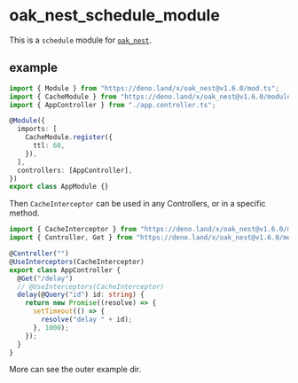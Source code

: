 # oak_nest_schedule_module

This is a `schedule` module for [`oak_nest`](https://deno.land/x/oak_nest).

## example

```typescript
import { Module } from "https://deno.land/x/oak_nest@v1.6.0/mod.ts";
import { CacheModule } from "https://deno.land/x/oak_nest@v1.6.0/modules/cache/mod.ts";
import { AppController } from "./app.controller.ts";

@Module({
  imports: [
    CacheModule.register({
      ttl: 60,
    }),
  ],
  controllers: [AppController],
})
export class AppModule {}
```

Then `CacheInterceptor` can be used in any Controllers, or in a specific method.

```ts
import { CacheInterceptor } from "https://deno.land/x/oak_nest@v1.6.0/modules/cache/mod.ts";
import { Controller, Get } from "https://deno.land/x/oak_nest@v1.6.0/mod.ts";

@Controller("")
@UseInterceptors(CacheInterceptor)
export class AppController {
  @Get("/delay")
  // @UseInterceptors(CacheInterceptor)
  delay(@Query("id") id: string) {
    return new Promise((resolve) => {
      setTimeout(() => {
        resolve("delay " + id);
      }, 1000);
    });
  }
}
```

More can see the outer example dir.
